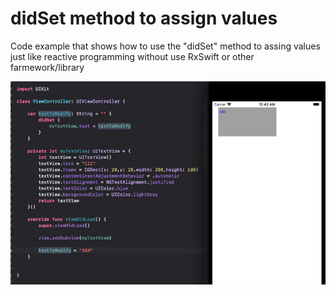 # didSet method to assign values
Code example that shows how to use the "didSet" method to assing values just like reactive programming without use RxSwift or other farmework/library 

![Alt text](_extras/didSet.png?raw=true "Image")
